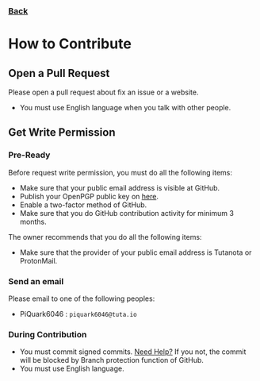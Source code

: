 ### [Back](https://github.com/Pentanium/ABClientFilters)
# How to Contribute
## Open a Pull Request
Please open a pull request about fix an issue or a website.
 * You must use English language when you talk with other people.


## Get Write Permission
### Pre-Ready
Before request write permission, you must do all the following items:

* Make sure that your public email address is visible at GitHub.
* Publish your OpenPGP public key on [here](https://keys.openpgp.org).
* Enable a two-factor method of GitHub.
* Make sure that you do GitHub contribution activity for minimum 3 months.

The owner recommends that you do all  the following items:

* Make sure that the provider of your public email address is Tutanota or ProtonMail.

### Send an email
Please email to one of the following peoples:

* PiQuark6046 : `piquark6046@tuta.io`

### During Contribution
* You must commit signed commits. [Need Help?](https://docs.github.com/en/github/authenticating-to-github/about-commit-signature-verification)
If you not, the commit will be blocked by Branch protection function of GitHub.
* You must use English language.